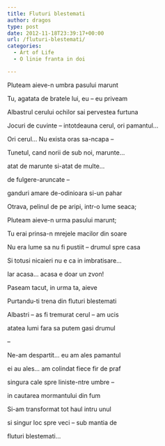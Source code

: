 ```yaml
---
title: Fluturi blestemati
author: dragos
type: post
date: 2012-11-18T23:39:17+00:00
url: /fluturi-blestemati/
categories:
  - Art of Life
  - O linie franta in doi

---
```

Pluteam aieve-n umbra pasului marunt
  
Tu, agatata de bratele lui, eu &#8211; eu priveam
  
Albastrul cerului ochilor sai pervestea furtuna

Jocuri de cuvinte &#8211; intotdeauna cerul, ori pamantul&#8230;
  
Ori cerul&#8230; Nu exista oras sa-ncapa &#8211;
  
Tunetul, cand norii de sub noi, marunte&#8230;
  
atat de marunte si-atat de multe&#8230;
  
de fulgere-aruncate &#8211;
  
ganduri amare de-odinioara si-un pahar<!--more-->

Otrava, pelinul de pe aripi, intr-o lume seaca;
  
Pluteam aieve-n urma pasului marunt;
  
Tu erai prinsa-n mrejele macilor din soare
  
Nu era lume sa nu fi pustiit &#8211; drumul spre casa
  
Si totusi nicaieri nu e ca in imbratisare&#8230;
  
Iar acasa&#8230; acasa e doar un zvon!

Paseam tacut, in urma ta, aieve
  
Purtandu-ti trena din fluturi blestemati
  
Albastri &#8211; as fi tremurat cerul &#8211; am ucis
  
atatea lumi fara sa putem gasi drumul

&#8211;

Ne-am despartit&#8230; eu am ales pamantul
  
ei au ales&#8230; am colindat fiece fir de praf
  
singura cale spre liniste-ntre umbre &#8211;
  
in cautarea mormantului din fum
  
Si-am transformat tot haul intru unul
  
si singur loc spre veci &#8211; sub mantia de
  
fluturi blestemati&#8230;